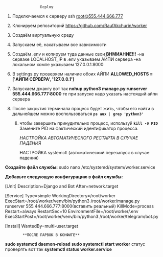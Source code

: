                     Deploy  
1) Подключаемся к серверу ssh root@555.444.666.777

2) Клонируем репозиторий https://github.com/RaufAkchurin/worker

2) Создаём виртуальную среду

3) Запускаем её, накатываем все зависимости

4) Создаём .env и копируем туда данные свои
**ВНМИАНИЕ!!!**
-на серваке LOCALHOST_IP в .env указываем АЙПИ сервера
-на локальном компе указываем 127.0.0.1:8000

5) В settings.py проверяем наличие обоих АЙПИ **ALLOWED_HOSTS = ['АЙПИ СЕРВЕРА', '127.0.0.1']**

6) Запускаем джангу вот так 
**nohup python3 manage.py runserver 555.444.666.777:8000**
те при запуске надо указать настоящий айпи сервера

7) После закрытия терминала процесс будет жить, чтобы его найти в 
дальнейшем можно воспользоваться
**`ps aux | grep 'python3'`**

   8) чтобы завершить принудительно процесс, используй
   **`kill -9 PID`**
   Замените PID на фактический идентификатор процесса.

         _НАСТРОЙКА АВТОМАТИЧЕСКОГО РЕСТАРТА В СЛУЧАЕ ПАДЕНИЯ_


        НАСТРОЙКА systemctl (автоматический перезапуск в случае падения)

**Создайте файл службы:**
sudo nano /etc/systemd/system/worker.service


**Добавьте следующую конфигурацию в файл службы:**


[Unit]
Description=Django and Bot
After=network.target

[Service]
Type=simple
WorkingDirectory=/root/worker
ExecStart=/root/worker/venv/bin/python3 /root/worker/manage.py runserver 555.444.666.777:8000(вставить реальный)
KillMode=process
Restart=always
RestartSec=10
EnvironmentFile=/root/worker/.env
ExecStartPost=/root/worker/venv/bin/python3 /root/worker/telegram/bot.py

[Install]
WantedBy=multi-user.target



            **ПОСЛЕ ПАРВОК В КОНФИГЕ**
**sudo systemctl daemon-reload**
**sudo systemctl start worker**
статус проверять вот так **systemctl status worker.service**


